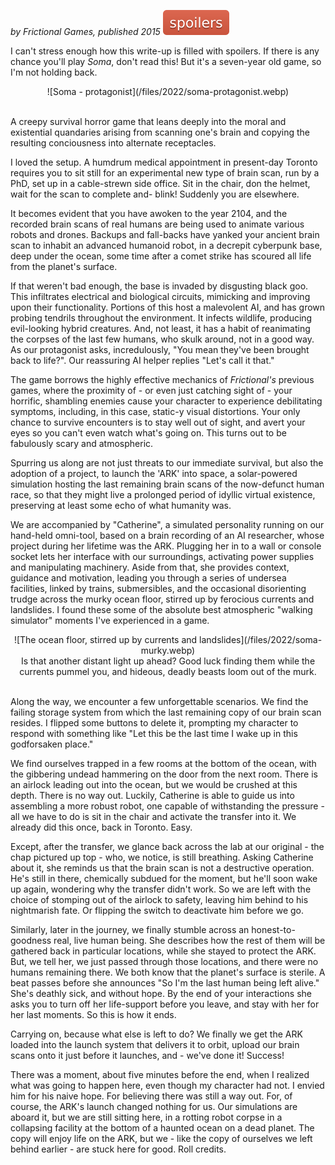 <!--
.. title: Soma
.. slug: soma
.. date: 2022-10-04 13:51:16 UTC-05:00
.. tags: media, videogame, linux, completed
-->

*by Frictional Games, published 2015*
![Spoilers](/files/spoilers.svg)

I can't stress enough how this write-up is filled with spoilers. If there is any
chance you'll play *Soma*, don't read this! But it's a seven-year old game, so
I'm not holding back.

<center>
![Soma - protagonist](/files/2022/soma-protagonist.webp)
</center><br />

A creepy survival horror game that leans deeply into the moral and existential
quandaries arising from scanning one's brain and copying the resulting conciousness
into alternate receptacles.

I loved the setup. A humdrum medical appointment in present-day Toronto
requires you to sit still for an experimental new type of brain scan, run by a
PhD, set up in a cable-strewn side office. Sit in the chair, don the helmet,
wait for the scan to complete and- blink! Suddenly you are elsewhere.

It becomes evident that you have awoken to the year 2104, and the recorded brain scans
of real humans are being used to animate various robots and drones. Backups and
fall-backs have yanked your ancient brain scan to inhabit an advanced humanoid
robot, in a decrepit cyberpunk base, deep under the ocean, some time after a
comet strike has scoured all life from the planet's surface.

If that weren't bad enough, the base is invaded by disgusting black goo. This
infiltrates electrical and biological circuits, mimicking and improving upon
their functionality. Portions of this host a malevolent AI, and has grown
probing tendrils throughout the environment. It infects wildlife, producing
evil-looking hybrid creatures. And, not least, it has a habit of reanimating
the corpses of the last few humans, who skulk around, not in a good way. As our
protagonist asks, incredulously, "You mean they've been brought back to life?".
Our reassuring AI helper replies "Let's call it that."

The game borrows the highly effective mechanics of *Frictional's* previous games,
where the proximity of - or even just catching sight of - your horrific,
shambling enemies cause your character to experience debilitating symptoms,
including, in this case, static-y visual distortions. Your only chance to
survive encounters is to stay well out of sight, and avert your eyes so you
can't even watch what's going on. This turns out to be fabulously scary and
atmospheric.

Spurring us along are not just threats to our immediate survival, but also
the adoption of a project, to launch the 'ARK' into space, a solar-powered
simulation hosting the last remaining brain scans of the now-defunct
human race, so that they might live a prolonged period of idyllic virtual
existence, preserving at least some echo of what humanity was.

We are accompanied by "Catherine", a simulated personality running on our
hand-held omni-tool, based on a brain recording of an AI researcher, whose
project during her lifetime was the ARK. Plugging her in to a wall or console
socket lets her interface with our surroundings, activating power supplies and
manipulating machinery. Aside from that, she provides context, guidance and
motivation, leading you through a series of undersea facilities, linked by
trains, submersibles, and the occasional disorienting trudge across the murky
ocean floor, stirred up by ferocious currents and landslides. I found these
some of the absolute best atmospheric "walking simulator" moments I've
experienced in a game.

<center>
![The ocean floor, stirred up by currents and landslides](/files/2022/soma-murky.webp)
<br />Is that another distant light up ahead? Good luck finding them while the currents pummel you,
and hideous, deadly beasts loom out of the murk.
</center><br />

Along the way, we encounter a few unforgettable scenarios. We find the failing
storage system from which the last remaining copy of our brain scan resides.
I flipped some buttons to delete it, prompting my character to respond with
something like "Let this be the last time I wake up in this godforsaken place."

We find ourselves trapped in a few rooms at the bottom of the ocean, with the
gibbering undead hammering on the door from the next room. There is an airlock
leading out into the ocean, but we would be crushed at this depth. There is no
way out. Luckily, Catherine is able to guide us into assembling a more robust
robot, one capable of withstanding the pressure - all we have to do is sit in
the chair and activate the transfer into it. We already did this once, back in
Toronto. Easy.

Except, after the transfer, we glance back across the lab at our original - the
chap pictured up top - who, we notice, is still breathing. Asking Catherine
about it, she reminds us that the brain scan is not a destructive operation.
He's still in there, chemically subdued for the moment, but he'll soon wake up
again, wondering why the transfer didn't work. So we are left with the choice
of stomping out of the airlock to safety, leaving him behind to his nightmarish
fate. Or flipping the switch to deactivate him before we go.

Similarly, later in the journey, we finally stumble across an
honest-to-goodness real, live human being. She describes how the rest of them
will be gathered back in particular locations, while she stayed to protect the
ARK. But, we tell her, we just passed through those locations, and there were
no humans remaining there. We both know that the planet's surface is sterile. A
beat passes before she announces "So I'm the last human being left alive."
She's deathly sick, and without hope. By the end of your interactions she asks
you to turn off her life-support before you leave, and stay with her for her
last moments. So this is how it ends.

Carrying on, because what else is left to do? We finally we get the ARK loaded
into the launch system that delivers it to orbit, upload our brain scans onto
it just before it launches, and - we've done it! Success!

There was a moment, about five minutes before the end, when I realized what
was going to happen here, even though my character had not. I envied him for
his naive hope. For believing there was still a way out. For, of course, the
ARK's launch changed nothing for us. Our simulations are aboard it, but we are
still sitting here, in a rotting robot corpse in a collapsing facility at the
bottom of a haunted ocean on a dead planet. The copy will enjoy life on the
ARK, but we - like the copy of ourselves we left behind earlier - are stuck
here for good. Roll credits.

